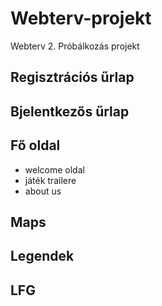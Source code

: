 # Webterv-projekt
Webterv 2. Próbálkozás projekt



Regisztrációs űrlap
--

Bjelentkezős űrlap
--

Fő oldal
--
- welcome oldal
- játék trailere
- about us

Maps
--


Legendek
--


LFG
--

